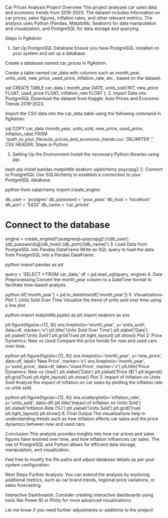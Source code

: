 Car Prices Analysis Project
Overview
This project analyzes car sales data and economic trends from 2019-2023. The dataset includes information on car prices, sales figures, inflation rates, and other relevant metrics. The analysis uses Python (Pandas, Matplotlib, Seaborn) for data manipulation and visualization, and PostgreSQL for data storage and querying.

Steps in PgAdmin
1. Set Up PostgreSQL Database
Ensure you have PostgreSQL installed on your system and set up a database.

Create a database named car_prices in PgAdmin.

Create a table named car_data with columns such as month_year, units_sold, new_price, used_price, inflation_rate, etc., based on the dataset.

sql
CREATE TABLE car_data (
    month_year DATE,
    units_sold INT,
    new_price FLOAT,
    used_price FLOAT,
    inflation_rate FLOAT
);
2. Import Data into PostgreSQL
Download the dataset from Kaggle: Auto Prices and Economic Trends 2019-2023.

Import the CSV data into the car_data table using the following command in PgAdmin:

sql
COPY car_data (month_year, units_sold, new_price, used_price, inflation_rate)
FROM '/path_to_your_file/auto_prices_and_economic_trends.csv' DELIMITER ',' CSV HEADER;
Steps in Python
1. Setting Up the Environment
Install the necessary Python libraries using pip:

bash
pip install pandas matplotlib seaborn sqlalchemy psycopg2
2. Connect to PostgreSQL
Use SQLAlchemy to establish a connection to your PostgreSQL database.

python
from sqlalchemy import create_engine

db_user = 'postgres'
db_password = 'your_pass'
db_host = 'localhost'
db_port = '5432'
db_name = 'car_prices'

# Connect to the database
engine = create_engine(f'postgresql+psycopg2://{db_user}:{db_password}@{db_host}:{db_port}/{db_name}')
3. Load Data from PostgreSQL into Pandas DataFrame
Write an SQL query to load the data from PostgreSQL into a Pandas DataFrame.

python
import pandas as pd

query = 'SELECT * FROM car_data;'
df = pd.read_sql(query, engine)
4. Data Preprocessing
Convert the month_year column to a DateTime format to facilitate time-based analysis.

python
df['month_year'] = pd.to_datetime(df['month_year'])
5. Visualizations
Plot 1: Units Sold Over Time
Visualize the trend of units sold over time using a line plot.

python
import matplotlib.pyplot as plt
import seaborn as sns

plt.figure(figsize=(12, 6))
sns.lineplot(x='month_year', y='units_sold', data=df, marker='o')
plt.title('Units Sold Over Time')
plt.xlabel('Date')
plt.ylabel('Units Sold')
plt.grid(True)
plt.tight_layout()
plt.show()
Plot 2: Price Dynamics: New vs Used
Compare the price trends for new and used cars over time.

python
plt.figure(figsize=(12, 6))
sns.lineplot(x='month_year', y='new_price', data=df, label='New Price', marker='o')
sns.lineplot(x='month_year', y='used_price', data=df, label='Used Price', marker='x')
plt.title('Price Dynamics: New vs Used')
plt.xlabel('Date')
plt.ylabel('Price ($)')
plt.legend()
plt.grid(True)
plt.tight_layout()
plt.show()
Plot 3: Impact of Inflation on Units Sold
Analyze the impact of inflation on car sales by plotting the inflation rate vs units sold.

python
plt.figure(figsize=(12, 6))
sns.scatterplot(x='inflation_rate', y='units_sold', data=df)
plt.title('Impact of Inflation on Units Sold')
plt.xlabel('Inflation Rate (%)')
plt.ylabel('Units Sold')
plt.grid(True)
plt.tight_layout()
plt.show()
6. Final Output
The visualizations help in understanding trends such as how inflation affects car sales and the price dynamics between new and used cars.

Conclusion
This analysis provides insights into how car prices and sales figures have evolved over time, and how inflation influences car sales. The use of PostgreSQL and Python allows for efficient data storage, manipulation, and visualization.

Feel free to modify the file paths and adjust database details as per your system configuration.

Next Steps
Further Analysis: You can extend the analysis by exploring additional metrics, such as car brand trends, regional price variations, or sales forecasting.

Interactive Dashboards: Consider creating interactive dashboards using tools like Power BI or Plotly for more advanced visualizations.

Let me know if you need further adjustments or additions to the project!
